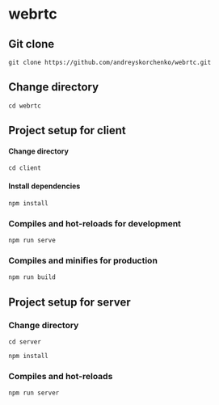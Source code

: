 # webrtc

## Git clone

```
git clone https://github.com/andreyskorchenko/webrtc.git
```

## Change directory

```
cd webrtc
```

## Project setup for client
#### Change directory

```
cd client
```
#### Install dependencies

```
npm install
```

### Compiles and hot-reloads for development

```
npm run serve
```

### Compiles and minifies for production

```
npm run build
```

## Project setup for server
### Change directory

```
cd server
```

```
npm install
```

### Compiles and hot-reloads

```
npm run server
```
